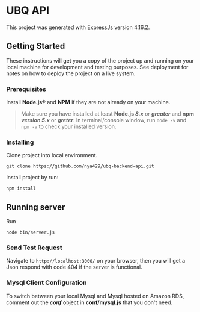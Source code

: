 # UBQ API

This project was generated with [ExpressJs](https://github.com/expressjs/express) version 4.16.2.

## Getting Started

These instructions will get you a copy of the project up and running on your local machine for development and testing purposes. See deployment for notes on how to deploy the project on a live system.

### Prerequisites
Install **Node.js®** and **NPM** if they are not already on your machine.

>Make sure you have installed at least **Node.js _8.x_** or **_greater_** and **npm _version 5.x_** or **_greter_**.
In terminal/console window, run `node -v` and `npm -v` to check your installed version.

### Installing

Clone project into local environment.
```
git clone https://github.com/nya429/ubq-backend-api.git
```

Install project by run:
```
npm install
```

## Running server

Run
```
node bin/server.js
```


### Send Test Request

Navigate to `http://localhost:3000/` on your browser, then you will get a Json respond with code 404 if the server is functional.

### Mysql Client Configuration

To switch between your local Mysql and Mysql hosted on Amazon RDS, comment out the  **_conf_** object in **conf/mysql.js** that you don't need.
